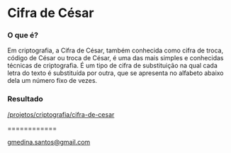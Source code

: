# Cifra de César

### O que é?

Em criptografia, a Cifra de César, também conhecida como cifra de troca, código de César ou troca de César, é uma das mais simples e conhecidas técnicas de criptografia. É um tipo de cifra de substituição na qual cada letra do texto é substituída por outra, que se apresenta no alfabeto abaixo dela um número fixo de vezes.

### Resultado

[/projetos/criptografia/cifra-de-cesar](http://gabrielmedina.eti.br/projetos/criptografia/cifra-de-cesar)

============

gmedina.santos@gmail.com
